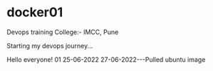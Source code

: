 # docker01
Devops training 
College:- IMCC, Pune 

Starting my devops journey...

Hello everyone!
01
25-06-2022
27-06-2022---Pulled ubuntu image

